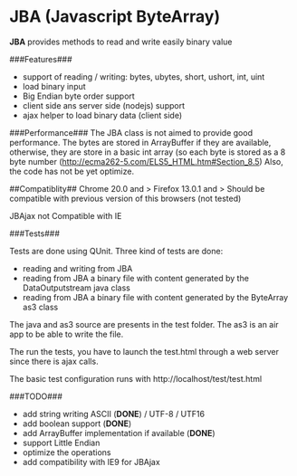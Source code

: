 JBA (Javascript ByteArray)
=================================

**JBA** provides methods to read and write easily binary value

###Features###

 * support of reading / writing: bytes, ubytes, short, ushort, int, uint
 * load binary input
 * Big Endian byte order support
 * client side ans server side (nodejs) support
 * ajax helper to load binary data (client side)


###Performance###
The JBA class is not aimed to provide good performance. 
The bytes are stored in ArrayBuffer if they are available, otherwise, they are store in a basic int array (so each byte is stored as a 8 byte number (http://ecma262-5.com/ELS5_HTML.htm#Section_8.5)
Also, the code has not be yet optimize.


##Compatiblity##
Chrome 20.0 and >
Firefox 13.0.1 and >
Should be compatible with previous version of this browsers (not tested)

JBAjax not Compatible with IE

###Tests###

Tests are done using QUnit. Three kind of tests are done:

 * reading and writing from JBA
 * reading from JBA a binary file with content generated by the DataOutputstream java class
 * reading from JBA a binary file with content generated by the ByteArray as3 class

The java and as3 source are presents in the test folder.
The as3 is an air app to be able to write the file.

The run the tests, you have to launch the test.html through a web server since there is ajax calls.

The basic test configuration runs with http://localhost/test/test.html



###TODO###
 
 * add string writing ASCII (**DONE**) / UTF-8 / UTF16
 * add boolean support (**DONE**)
 * add ArrayBuffer implementation if available (**DONE**)
 * support Little Endian 
 * optimize the operations
 * add compatibility with IE9 for JBAjax